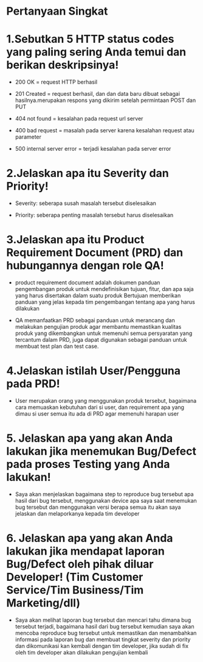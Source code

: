 # Pertanyaan Singkat

# 1.Sebutkan 5 HTTP status codes yang paling sering Anda temui dan berikan deskripsinya!

- 200 OK = request HTTP berhasil

- 201 Created = request berhasil, dan dan data baru dibuat sebagai hasilnya.merupakan respons yang dikirim setelah permintaan POST dan PUT

- 404 not found = kesalahan pada request url server

- 400 bad request = masalah pada server karena kesalahan request atau parameter

- 500 internal server error = terjadi kesalahan pada server error


# 2.Jelaskan apa itu Severity dan Priority!

- Severity: seberapa susah masalah tersebut diselesaikan

- Priority: seberapa penting masalah tersebut harus diselesaikan


# 3.Jelaskan apa itu Product Requirement Document (PRD) dan hubungannya dengan role QA!

- product requirement document adalah dokumen panduan pengembangan produk untuk mendefinisikan tujuan, fitur, dan apa saja yang harus disertakan dalam suatu produk Bertujuan memberikan panduan yang jelas kepada tim pengembangan tentang apa yang harus dilakukan

- QA memanfaatkan PRD sebagai panduan untuk merancang dan melakukan pengujian produk agar membantu memastikan kualitas produk yang dikembangkan untuk memenuhi semua  persyaratan yang tercantum dalam PRD, juga dapat digunakan sebagai panduan untuk membuat test plan dan test case.


# 4.Jelaskan istilah User/Pengguna pada PRD!

- User merupakan orang yang menggunakan produk tersebut, bagaimana cara memuaskan kebutuhan dari si user, dan requirement apa yang dimau si user semua itu ada di PRD agar
memenuhi harapan user


# 5. Jelaskan apa yang akan Anda lakukan jika menemukan Bug/Defect pada proses Testing yang Anda lakukan!

- Saya akan menjelaskan bagaimana step to reproduce bug tersebut apa hasil dari bug tersebut, menggunakan device apa saya saat menemukan bug tersebut dan menggunakan versi berapa semua itu akan saya jelaskan dan melaporkanya kepada tim developer


# 6. Jelaskan apa yang akan Anda lakukan jika mendapat laporan Bug/Defect oleh pihak diluar Developer! (Tim Customer Service/Tim Business/Tim Marketing/dll)

- Saya akan melihat laporan bug tersebut dan mencari tahu dimana bug tersebut terjadi, bagaimana hasil dari bug tersebut kemudian saya akan mencoba reproduce bug tersebut untuk memastikan dan menambahkan informasi pada laporan bug dan membuat tingkat severity dan priority dan dikomunikasi kan kembali dengan tim developer, jika sudah di fix oleh tim developer akan dilakukan pengujian kembali
